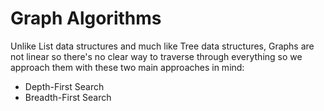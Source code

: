 # Graph Algorithms

Unlike List data structures and much like Tree data structures, Graphs are not linear so there's no clear way to traverse through everything so we approach them with these two main approaches in mind:

* Depth-First Search
* Breadth-First Search

